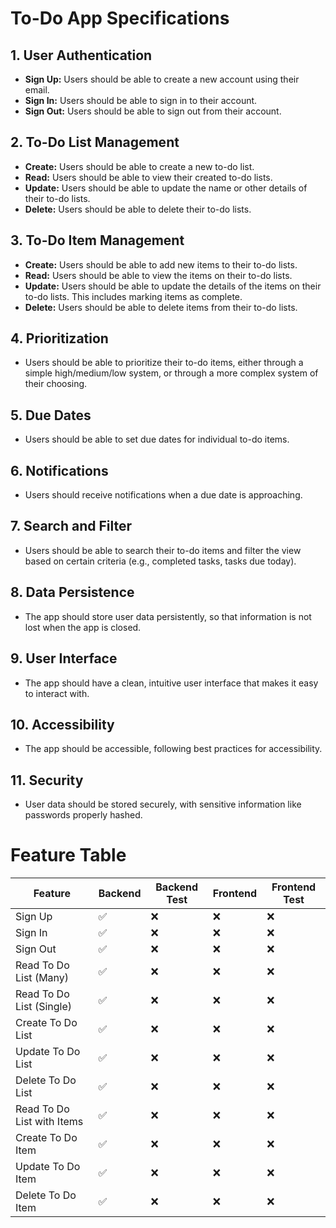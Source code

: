 # To-Do App Specifications

## 1. User Authentication

- **Sign Up:** Users should be able to create a new account using their email.
- **Sign In:** Users should be able to sign in to their account.
- **Sign Out:** Users should be able to sign out from their account.

## 2. To-Do List Management

- **Create:** Users should be able to create a new to-do list.
- **Read:** Users should be able to view their created to-do lists.
- **Update:** Users should be able to update the name or other details of their to-do lists.
- **Delete:** Users should be able to delete their to-do lists.

## 3. To-Do Item Management

- **Create:** Users should be able to add new items to their to-do lists.
- **Read:** Users should be able to view the items on their to-do lists.
- **Update:** Users should be able to update the details of the items on their to-do lists. This includes marking items as complete.
- **Delete:** Users should be able to delete items from their to-do lists.

## 4. Prioritization

- Users should be able to prioritize their to-do items, either through a simple high/medium/low system, or through a more complex system of their choosing.

## 5. Due Dates

- Users should be able to set due dates for individual to-do items.

## 6. Notifications

- Users should receive notifications when a due date is approaching.

## 7. Search and Filter

- Users should be able to search their to-do items and filter the view based on certain criteria (e.g., completed tasks, tasks due today).

## 8. Data Persistence

- The app should store user data persistently, so that information is not lost when the app is closed.

## 9. User Interface

- The app should have a clean, intuitive user interface that makes it easy to interact with.

## 10. Accessibility

- The app should be accessible, following best practices for accessibility.

## 11. Security

- User data should be stored securely, with sensitive information like passwords properly hashed.

# Feature Table

| Feature                    | Backend | Backend Test | Frontend | Frontend Test |
| -------------------------- | ------- | ------------ | -------- | ------------- |
| Sign Up                    | ✅      | ❌           | ❌       | ❌            |
| Sign In                    | ✅      | ❌           | ❌       | ❌            |
| Sign Out                   | ✅      | ❌           | ❌       | ❌            |
| Read To Do List (Many)     | ✅      | ❌           | ❌       | ❌            |
| Read To Do List (Single)   | ✅      | ❌           | ❌       | ❌            |
| Create To Do List          | ✅      | ❌           | ❌       | ❌            |
| Update To Do List          | ✅      | ❌           | ❌       | ❌            |
| Delete To Do List          | ✅      | ❌           | ❌       | ❌            |
| Read To Do List with Items | ✅      | ❌           | ❌       | ❌            |
| Create To Do Item          | ✅      | ❌           | ❌       | ❌            |
| Update To Do Item          | ✅      | ❌           | ❌       | ❌            |
| Delete To Do Item          | ✅      | ❌           | ❌       | ❌            |
